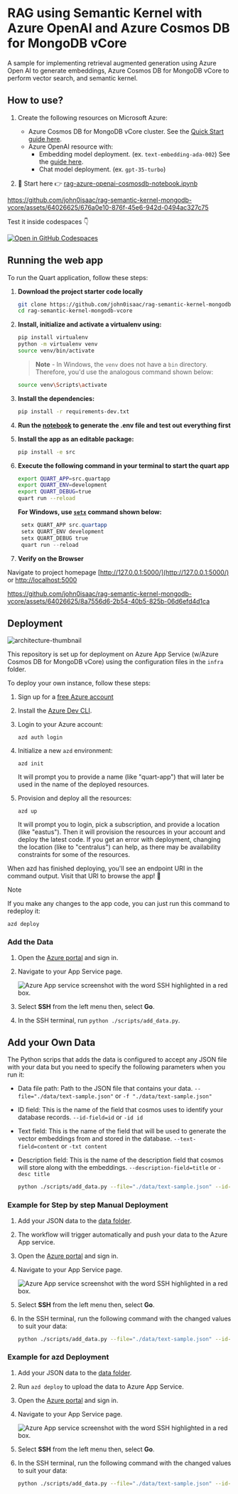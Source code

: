 # RAG using Semantic Kernel with Azure OpenAI and Azure Cosmos DB for MongoDB vCore

A sample for implementing retrieval augmented generation using Azure Open AI to generate embeddings, Azure Cosmos DB for MongoDB vCore to perform vector search, and semantic kernel.

## How to use?

1. Create the following resources on Microsoft Azure:

    - Azure Cosmos DB for MongoDB vCore cluster. See the [Quick Start guide here](https://learn.microsoft.com/azure/cosmos-db/mongodb/vcore/quickstart-portal).
    - Azure OpenAI resource with:
        - Embedding model deployment. (ex. `text-embedding-ada-002`) See the [guide here](https://learn.microsoft.com/azure/ai-services/openai/how-to/create-resource?pivots=web-portal).
        - Chat model deployment. (ex. `gpt-35-turbo`)

1. 📝 Start here 👉 [rag-azure-openai-cosmosdb-notebook.ipynb](./rag-azure-openai-cosmosdb-notebook.ipynb)


https://github.com/john0isaac/rag-semantic-kernel-mongodb-vcore/assets/64026625/676a0e10-876f-45e6-942d-0494ac327c75


Test it inside codespaces 👇

[![Open in GitHub Codespaces](https://github.com/codespaces/badge.svg)](https://codespaces.new/john0isaac/rag-semantic-kernel-mongodb-vcore?devcontainer_path=.devcontainer/devcontainer.json)

## Running the web app

To run the Quart application, follow these steps:

1. **Download the project starter code locally**

    ```bash
    git clone https://github.com/john0isaac/rag-semantic-kernel-mongodb-vcore.git
    cd rag-semantic-kernel-mongodb-vcore
    ```

1. **Install, initialize and activate a virtualenv using:**

    ```bash
    pip install virtualenv
    python -m virtualenv venv
    source venv/bin/activate
    ```

    >**Note** - In Windows, the `venv` does not have a `bin` directory. Therefore, you'd use the analogous command shown below:

    ```bash
    source venv\Scripts\activate
    ```

1. **Install the dependencies:**

    ```bash
    pip install -r requirements-dev.txt
    ```

1. **Run the [notebook](./rag-azure-openai-cosmosdb-notebook.ipynb) to generate the .env file and test out everything first**

1. **Install the app as an editable package:**

    ```bash
    pip install -e src
    ```

1. **Execute the following command in your terminal to start the quart app**

    ```bash
    export QUART_APP=src.quartapp
    export QUART_ENV=development
    export QUART_DEBUG=true
    quart run --reload
    ```

    **For Windows, use [`setx`](https://learn.microsoft.com/windows-server/administration/windows-commands/setx) command shown below:**

   ```powershell
    setx QUART_APP src.quartapp
    setx QUART_ENV development
    setx QUART_DEBUG true
    quart run --reload
    ```

1. **Verify on the Browser**

Navigate to project homepage [http://127.0.0.1:5000/](http://127.0.0.1:5000/) or [http://localhost:5000](http://localhost:5000)


https://github.com/john0isaac/rag-semantic-kernel-mongodb-vcore/assets/64026625/8a7556d6-2b54-40b5-825b-06d6efd4d1ca

## Deployment

![architecture-thumbnail](https://github.com/john0isaac/rag-semantic-kernel-mongodb-vcore/assets/64026625/7ce8ae6e-0424-47ce-b0a3-9be072eda27f)

This repository is set up for deployment on Azure App Service (w/Azure Cosmos DB for MongoDB vCore) using the configuration files in the `infra` folder.

To deploy your own instance, follow these steps:

1. Sign up for a [free Azure account](https://azure.microsoft.com/free/)

1. Install the [Azure Dev CLI](https://learn.microsoft.com/azure/developer/azure-developer-cli/install-azd).

1. Login to your Azure account:

    ```shell
    azd auth login
    ```

1. Initialize a new `azd` environment:

    ```shell
    azd init
    ```

    It will prompt you to provide a name (like "quart-app") that will later be used in the name of the deployed resources.

1. Provision and deploy all the resources:

    ```shell
    azd up
    ```

    It will prompt you to login, pick a subscription, and provide a location (like "eastus"). Then it will provision the resources in your account and deploy the latest code. If you get an error with deployment, changing the location (like to "centralus") can help, as there may be availability constraints for some of the resources.

When azd has finished deploying, you'll see an endpoint URI in the command output. Visit that URI to browse the app! 🎉

> [!NOTE]
> If you make any changes to the app code, you can just run this command to redeploy it:
>
> ```shell
> azd deploy
> ```
>

### Add the Data

1. Open the [Azure portal](https://portal.azure.com) and sign in.

1. Navigate to your App Service page.

    ![Azure App service screenshot with the word SSH highlighted in a red box.](https://github.com/john0isaac/rag-semantic-kernel-mongodb-vcore/assets/64026625/759db6be-604e-433c-878e-b6c3de671fd1)

1. Select **SSH** from the left menu then, select **Go**.

1. In the SSH terminal, run `python ./scripts/add_data.py`.

## Add your Own Data

The Python scrips that adds the data is configured to accept any JSON file with your data but you need to specify the following parameters when you run it:

- Data file path: Path to the JSON file that contains your data. `--file="./data/text-sample.json"` or `-f "./data/text-sample.json"`
- ID field: This is the name of the field that cosmos uses to identify your database records. `--id-field=id` or `-id id`
- Text field: This is the name of the field that will be used to generate the vector embeddings from and stored in the database. `--text-field=content` or `-txt content`
- Description field: This is the name of the description field that cosmos will store along with the embeddings. `--description-field=title` or `-desc title`

    ```bash
    python ./scripts/add_data.py --file="./data/text-sample.json" --id-field=id --text-field=contnet --description-field=title
    ```

### Example for Step by step Manual Deployment

1. Add your JSON data to the [data folder](./src/data/).

1. The workflow will trigger automatically and push your data to the Azure App service.

1. Open the [Azure portal](https://portal.azure.com) and sign in.

1. Navigate to your App Service page.

    ![Azure App service screenshot with the word SSH highlighted in a red box.](https://github.com/john0isaac/rag-semantic-kernel-mongodb-vcore/assets/64026625/759db6be-604e-433c-878e-b6c3de671fd1)

1. Select **SSH** from the left menu then, select **Go**.

1. In the SSH terminal, run the following command with the changed values to suit your data:

    ```bash
    python ./scripts/add_data.py --file="./data/text-sample.json" --id-field=id --text-field=contnet --description-field=title
    ```

### Example for azd Deployment

1. Add your JSON data to the [data folder](./src/data/).

1. Run `azd deploy` to upload the data to Azure App Service.

1. Open the [Azure portal](https://portal.azure.com) and sign in.

1. Navigate to your App Service page.

    ![Azure App service screenshot with the word SSH highlighted in a red box.](https://github.com/john0isaac/rag-semantic-kernel-mongodb-vcore/assets/64026625/759db6be-604e-433c-878e-b6c3de671fd1)

1. Select **SSH** from the left menu then, select **Go**.

1. In the SSH terminal, run the following command with the changed values to suit your data:

    ```bash
    python ./scripts/add_data.py --file="./data/text-sample.json" --id-field=id --text-field=contnet --description-field=title
    ```
